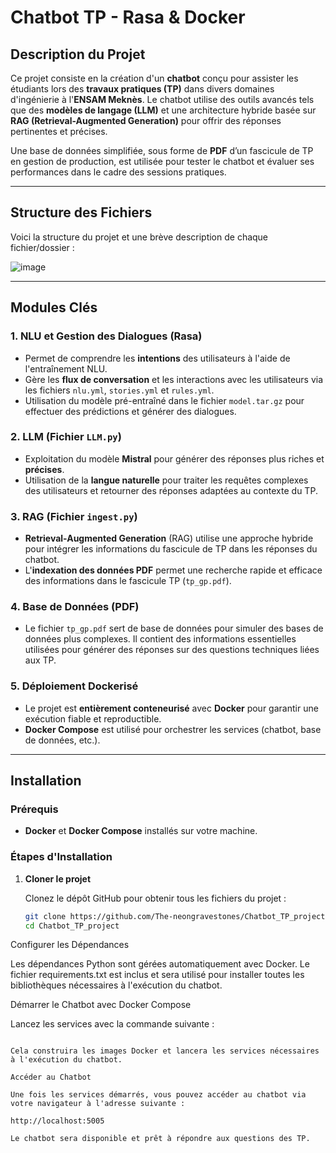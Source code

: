 # Chatbot TP - Rasa & Docker

## Description du Projet

Ce projet consiste en la création d'un **chatbot** conçu pour assister les étudiants lors des **travaux pratiques (TP)** dans divers domaines d'ingénierie à l'**ENSAM Meknès**. Le chatbot utilise des outils avancés tels que des **modèles de langage (LLM)** et une architecture hybride basée sur **RAG (Retrieval-Augmented Generation)** pour offrir des réponses pertinentes et précises.

Une base de données simplifiée, sous forme de **PDF** d’un fascicule de TP en gestion de production, est utilisée pour tester le chatbot et évaluer ses performances dans le cadre des sessions pratiques.

---

## Structure des Fichiers

Voici la structure du projet et une brève description de chaque fichier/dossier :

![image](https://github.com/user-attachments/assets/6f838f15-5786-4d8e-ad6c-95b6e47f389e)


---

## Modules Clés

### 1. NLU et Gestion des Dialogues (Rasa)

- Permet de comprendre les **intentions** des utilisateurs à l'aide de l'entraînement NLU.
- Gère les **flux de conversation** et les interactions avec les utilisateurs via les fichiers `nlu.yml`, `stories.yml` et `rules.yml`.
- Utilisation du modèle pré-entraîné dans le fichier `model.tar.gz` pour effectuer des prédictions et générer des dialogues.

### 2. LLM (Fichier `LLM.py`)

- Exploitation du modèle **Mistral** pour générer des réponses plus riches et **précises**.
- Utilisation de la **langue naturelle** pour traiter les requêtes complexes des utilisateurs et retourner des réponses adaptées au contexte du TP.

### 3. RAG (Fichier `ingest.py`)

- **Retrieval-Augmented Generation** (RAG) utilise une approche hybride pour intégrer les informations du fascicule de TP dans les réponses du chatbot.
- L'**indexation des données PDF** permet une recherche rapide et efficace des informations dans le fascicule TP (`tp_gp.pdf`).

### 4. Base de Données (PDF)

- Le fichier `tp_gp.pdf` sert de base de données pour simuler des bases de données plus complexes. Il contient des informations essentielles utilisées pour générer des réponses sur des questions techniques liées aux TP.

### 5. Déploiement Dockerisé

- Le projet est **entièrement conteneurisé** avec **Docker** pour garantir une exécution fiable et reproductible.
- **Docker Compose** est utilisé pour orchestrer les services (chatbot, base de données, etc.).

---

## Installation

### Prérequis

- **Docker** et **Docker Compose** installés sur votre machine.

### Étapes d'Installation

1. **Cloner le projet**

   Clonez le dépôt GitHub pour obtenir tous les fichiers du projet :

   ```bash
   git clone https://github.com/The-neongravestones/Chatbot_TP_project.git
   cd Chatbot_TP_project
Configurer les Dépendances

Les dépendances Python sont gérées automatiquement avec Docker. Le fichier requirements.txt est inclus et sera utilisé pour installer toutes les bibliothèques nécessaires à l'exécution du chatbot.

Démarrer le Chatbot avec Docker Compose

Lancez les services avec la commande suivante :

```lang docker-compose up --build

Cela construira les images Docker et lancera les services nécessaires à l'exécution du chatbot.

Accéder au Chatbot

Une fois les services démarrés, vous pouvez accéder au chatbot via votre navigateur à l'adresse suivante :

http://localhost:5005

Le chatbot sera disponible et prêt à répondre aux questions des TP.
